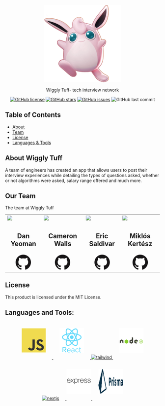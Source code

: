 <p align="center">
<img src='./public/Wigglytuff.png' width="250" />
</p>
<p align="center">Wiggly Tuff- tech interview network</p>
<p align="center">
<a href="https://github.com/jigglyPuffPTRI3/wigglyTuff//blob/main/LICENSE"><img alt="GitHub license" src="https://img.shields.io/github/license/jigglyPuffPTRI3/wigglyTuff"></a>
<a href="https://github.com/jigglyPuffPTRI3/wigglyTuff/stargazers"><img alt="GitHub stars" src="https://img.shields.io/github/stars/jigglyPuffPTRI3/wigglyTuff"></a>
<a href="https://github.com/jigglyPuffPTRI3/wigglyTuff/issues"><img alt="GitHub issues" src="https://img.shields.io/github/issues/jigglyPuffPTRI3/wigglyTuff"></a>
<img alt="GitHub last commit" src="https://img.shields.io/github/last-commit/jigglyPuffPTRI3/wigglyTuff">

</p>

<h2>Table of Contents</h2>

- [About](https://github.com/jigglyPuffPTRI3/wigglyTuff/#about)
- [Team](https://github.com/jigglyPuffPTRI3/wigglyTuff/#our-team) 
- [License](https://github.com/jigglyPuffPTRI3/wigglyTuff/#License) 
- [Languages & Tools](https://github.com/jigglyPuffPTRI3/wigglyTuff/#languages-and-tools)

<h2 href="#About">About Wiggly Tuff</h2>

A team of engineers has created an app that allows users to post their interview experiences while detailing the types of questions asked, whether or not algorithms were asked, salary range offered and much more.




<p align="center">
  <!-- <img src='./public/Clipboard01.jpg'/> -->
</p>

<h2 href="#Team">Our Team</h2>

The team at Wiggly Tuff

<table align="center">
  <tr>
    <td valign="top"> <img src="https://avatars.githubusercontent.com/u/24239089?v=4" width="250"/></td>
    <td valign="top"> <img src="https://avatars.githubusercontent.com/u/74365037?v=4" width="250"/></td>
    <td valign="top"> <img src="https://avatars.githubusercontent.com/u/16743046?v=4" width="250"/></td>
    <td valign="top"> <img src="https://avatars.githubusercontent.com/u/33673616?v=4" width="250"/></td>
  </tr>
  <tr>
      <td valign="top"><h2 align="center">Dan Yeoman</h2></td>
      <td valign="top"><h2 align="center">Cameron Walls</h2></td>
      <td valign="top"><h2 align="center">Eric Saldivar</h2></td>
      <td valign="top"><h2 align="center">Miklós Kertész</h2></td>
  </tr>
   <tr>
      <td align="center"><a href="https://github.com/dyeoman2" target="_blank" align="center"> <img src='./public/GitHub-Mark-64px.png' alt="danyeomanGitHub" width="50" height="50"/></a></td>
      <td align="center"><a href="https://github.com/cwalls45" target="_blank" align="center"> <img src='./public/GitHub-Mark-64px.png' alt="cameronwallGitHub" width="50" height="50"/></a></td>
      <td align="center"><a href="https://github.com/esaldivar" target="_blank" align="center"> <img src='./public/GitHub-Mark-64px.png' alt="ericsaldivarGitHub" width="50" height="50"/></a></td>
      <td align="center"><a href="https://github.com/mikloska" target="_blank" align="center"> <img src='./public/GitHub-Mark-64px.png' alt="miklosGitHub" width="50" height="50"/></a></td>
  </tr>
</table>



<h2 href="#License">License</h2>

This product is licensed under the MIT License.



<h2 align="left" href="#Languages">Languages and Tools:</h2>
<p align="center">
<a href="https://developer.mozilla.org/en-US/docs/Web/JavaScript" target="_blank"> <img src="https://raw.githubusercontent.com/devicons/devicon/master/icons/javascript/javascript-original.svg" alt="javascript" width="80" height="80" style="margin:20px;"/> </a> 
 <a href="https://reactjs.org/" target="_blank"> <img src="https://raw.githubusercontent.com/devicons/devicon/master/icons/react/react-original-wordmark.svg" alt="react" width="80" height="80" style="margin:20px;"/> </a>
<a href="https://tailwindcss.com/" target="_blank"> <img style="padding-bottom:10px" src="https://www.vectorlogo.zone/logos/tailwindcss/tailwindcss-icon.svg" alt="tailwind" width="80" height="80"/> </a><a href="https://nodejs.org" target="_blank"> <img src="https://raw.githubusercontent.com/devicons/devicon/master/icons/nodejs/nodejs-original-wordmark.svg" alt="nodejs" width="80" height="80" style="margin:20px;"/> </a> <a href="https://nextjs.org/" target="_blank"> <img src="https://upload.wikimedia.org/wikipedia/commons/8/8e/Nextjs-logo.svg" alt="nextjs" width="80" height="80" style="margin:20px;"/> </a><a href="https://expressjs.com/" target="_blank"><img src="https://raw.githubusercontent.com/devicons/devicon/master/icons/express/express-original-wordmark.svg" style="padding-bottom:20px" alt="express" width="80" height="80"/> </a><a href="https://www.prisma.io/" target="_blank"> <img src="./public/prisma-2.svg" alt="prisma" width="80" height="80" style="margin:20px;"/> </a>



</p>

